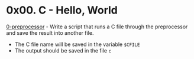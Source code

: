 # 0x00. C - Hello, World

[0-preprocessor](./0-preprocessor) - Write a script that runs a C file through the preprocessor and save the result into another file.

- The C file name will be saved in the variable `$CFILE`
- The output should be saved in the file `c`


